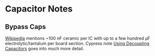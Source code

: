Capacitor Notes
===============

Bypass Caps
-----------

[Wikipedia][wp-decoup-cap] mentions ~100 nF ceramic per IC with
up to a few hundred μF electrolytic/tantalum per board section.
Cypress note [Using Decoupling Capacitors][cypress-decoup] goes
into much more detail.



<!-------------------------------------------------------------------->
[cypress-decoup]: http://www.cypress.com/file/135716/download
[wp-decoup-cap]: https://en.wikipedia.org/wiki/Decoupling_capacitor
